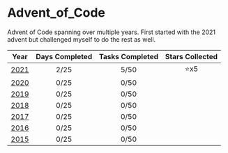 # Advent_of_Code
Advent of Code spanning over multiple years. First started with the 2021 advent but challenged myself to do the rest as well.

| Year                   | Days Completed | Tasks Completed | Stars Collected |
| :--------------------: | :------------: | :-------------: | :-------------: |
| [2021](2021/README.md) | 2/25           | 5/50            | :star:x5        |
| [2020](2020/README.md) | 0/25           | 0/50            ||
| [2019](2019/README.md) | 0/25           | 0/50            ||
| [2018](2018/README.md) | 0/25           | 0/50            ||
| [2017](2017/README.md) | 0/25           | 0/50            ||
| [2016](2016/README.md) | 0/25           | 0/50            ||
| [2015](2015/README.md) | 0/25           | 0/50            ||